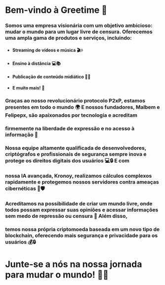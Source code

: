 #   Bem-vindo à Greetime 🚀
### Somos uma empresa visionária com um objetivo ambicioso: mudar o mundo para um lugar livre de censura. Oferecemos uma ampla gama de produtos e serviços, incluindo:

* ####  Streaming de vídeos e música 🎬🎶
* ####  Ensino à distância 💻📚
* ####  Publicação de conteúdo midiático 📰🎥
* ####  E muito mais! 🚀
 
### Graças ao nosso revolucionário protocolo P2xP, estamos presentes em todo o mundo 🌍 E nossos fundadores, Malbem e Felipepx, são apaixonados por tecnologia e acreditam 
### firmemente na liberdade de expressão e no acesso à informação 💪

### Nossa equipe altamente qualificada de desenvolvedores, criptógrafos e profissionais de segurança sempre inova e protege os direitos digitais dos usuários 💻🔒 E com 
### nossa IA avançada, Kronoy, realizamos cálculos complexos rapidamente e protegemos nossos servidores contra ameaças cibernéticas 🤖🛡️

### Acreditamos na possibilidade de criar um mundo livre, onde todos possam expressar suas opiniões e acessar informações sem medo de repressão ou censura 🌈 Além disso, 
### temos nossa própria criptomoeda baseada em um novo tipo de blockchain, oferecendo mais segurança e privacidade para os usuários 💰🔒

# Junte-se a nós na nossa jornada para mudar o mundo! 💪🚀
